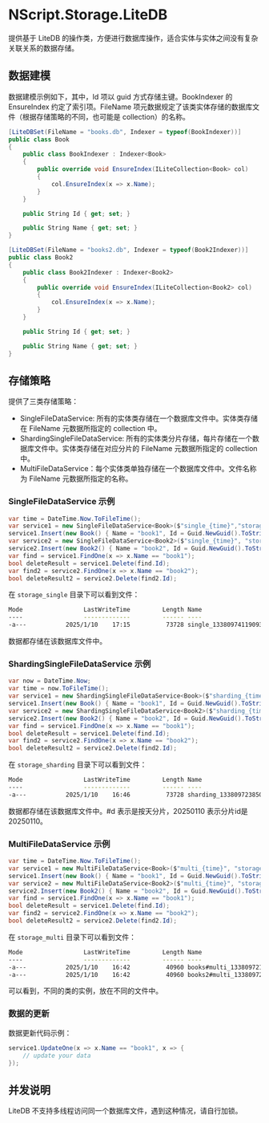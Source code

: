# NScript.Storage.LiteDB

提供基于 LiteDB 的操作类，方便进行数据库操作，适合实体与实体之间没有复杂关联关系的数据存储。

## 数据建模

数据建模示例如下，其中，Id 项以 guid 方式存储主键。BookIndexer 的 EnsureIndex 约定了索引项。FileName 项元数据规定了该类实体存储的数据库文件（根据存储策略的不同，也可能是 collection）的名称。

```csharp
[LiteDBSet(FileName = "books.db", Indexer = typeof(BookIndexer))]
public class Book
{
    public class BookIndexer : Indexer<Book>
    {
        public override void EnsureIndex(ILiteCollection<Book> col)
        {
            col.EnsureIndex(x => x.Name);
        }
    }

    public String Id { get; set; }

    public String Name { get; set; }
}

[LiteDBSet(FileName = "books2.db", Indexer = typeof(Book2Indexer))]
public class Book2
{
    public class Book2Indexer : Indexer<Book2>
    {
        public override void EnsureIndex(ILiteCollection<Book2> col)
        {
            col.EnsureIndex(x => x.Name);
        }
    }

    public String Id { get; set; }

    public String Name { get; set; }
}

```

## 存储策略

提供了三类存储策略：

- SingleFileDataService: 所有的实体类存储在一个数据库文件中。实体类存储在 FileName 元数据所指定的 collection 中。
- ShardingSingleFileDataService: 所有的实体类分片存储，每片存储在一个数据库文件中。实体类存储在对应分片的 FileName 元数据所指定的 collection 中。
- MultiFileDataService：每个实体类单独存储在一个数据库文件中。文件名称为 FileName 元数据所指定的名称。

### SingleFileDataService 示例

```csharp
var time = DateTime.Now.ToFileTime();
var service1 = new SingleFileDataService<Book>($"single_{time}","storage_single");
service1.Insert(new Book() { Name = "book1", Id = Guid.NewGuid().ToString() });
var service2 = new SingleFileDataService<Book2>($"single_{time}", "storage_single");
service2.Insert(new Book2() { Name = "book2", Id = Guid.NewGuid().ToString() });
var find = service1.FindOne(x => x.Name == "book1");
bool deleteResult = service1.Delete(find.Id);
var find2 = service2.FindOne(x => x.Name == "book2");
bool deleteResult2 = service2.Delete(find2.Id);
```

在 `storage_single` 目录下可以看到文件：

```bash
Mode                 LastWriteTime         Length Name
----                 -------------         ------ ----
-a---           2025/1/10    17:15          73728 single_133809741190933375.db
```

数据都存储在该数据库文件中。

### ShardingSingleFileDataService 示例

```csharp
var now = DateTime.Now;
var time = now.ToFileTime();
var service1 = new ShardingSingleFileDataService<Book>($"sharding_{time}", ShardingStrategy.ByDay, now, "storage_sharding");
service1.Insert(new Book() { Name = "book1", Id = Guid.NewGuid().ToString() });
var service2 = new ShardingSingleFileDataService<Book2>($"sharding_{time}", ShardingStrategy.ByDay, now, "storage_sharding");
service2.Insert(new Book2() { Name = "book2", Id = Guid.NewGuid().ToString() });
var find = service1.FindOne(x => x.Name == "book1");
bool deleteResult = service1.Delete(find.Id);
var find2 = service2.FindOne(x => x.Name == "book2");
bool deleteResult2 = service2.Delete(find2.Id);
```

在 `storage_sharding` 目录下可以看到文件：

```bash
Mode                 LastWriteTime         Length Name
----                 -------------         ------ ----
-a---           2025/1/10    16:46          73728 sharding_133809723850606572#d#20250110.db
```

数据都存储在该数据库文件中。#d 表示是按天分片，20250110 表示分片id是 20250110。

### MultiFileDataService 示例

```csharp
var time = DateTime.Now.ToFileTime();
var service1 = new MultiFileDataService<Book>($"multi_{time}", "storage_multi");
service1.Insert(new Book() { Name = "book1", Id = Guid.NewGuid().ToString() });
var service2 = new MultiFileDataService<Book2>($"multi_{time}", "storage_multi");
service2.Insert(new Book2() { Name = "book2", Id = Guid.NewGuid().ToString() });
var find = service1.FindOne(x => x.Name == "book1");
bool deleteResult = service1.Delete(find.Id);
var find2 = service2.FindOne(x => x.Name == "book2");
bool deleteResult2 = service2.Delete(find2.Id);
```


在 `storage_multi` 目录下可以看到文件：

```bash
Mode                 LastWriteTime         Length Name
----                 -------------         ------ ----
-a---           2025/1/10    16:42          40960 books#multi_133809721266276099.db
-a---           2025/1/10    16:42          40960 books2#multi_133809721266276099.db
```

可以看到，不同的类的实例，放在不同的文件中。

### 数据的更新

数据更新代码示例：

```csharp
service1.UpdateOne(x => x.Name == "book1", x => { 
    // update your data
});
```

## 并发说明

LiteDB 不支持多线程访问同一个数据库文件，遇到这种情况，请自行加锁。